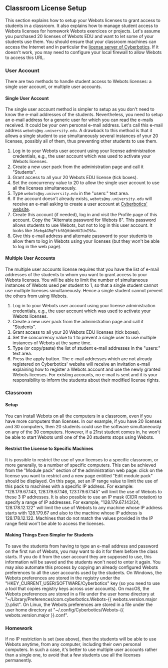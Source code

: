 ## Classroom License Setup

This section explains how to setup your Webots licenses to grant access to students in a classroom.
It also explains how to manage student access to Webots licenses for homework Webots exercices or projects.
Let's assume you purchased 20 licenses of Webots EDU and want to let some of your students use them.
You should ensure that your classroom machines can access the Internet and in particular the [license server of Cyberbotics](https://www.cyberbotics.com/license).
If it doesn't work, you may need to configure your local firewall to allow Webots to access this URL.

### User Account

There are two methods to handle student access to Webots licenses: a single user account, or multiple user accounts.

#### Single User Account

The single user account method is simpler to setup as you don't need to know the e-mail addresses of the students.
Nevertheless, you need to setup an e-mail address for a generic user for which you can read the e-mails received.
It could be your own personal e-mail address.
Let's call this e-mail address `webots@my.university.edu`.
A drawback to this method is that it allows a single student to use simultaneously several instances of your 20 licenses, possibly all of them, thus preventing other students to use them.

1. Log in to your Webots user account using your license administration credentials, e.g., the user account which was used to activate your Webots licenses.
2. Create a new user pack from the administration page and call it "Students".
3. Grant access to all your 20 Webots EDU license (tick boxes).
4. Set the concurrency value to 20 to allow the single user account to use all the licenses simultaneously.
5. Type `webots@my.university.edu` in the "users:" text area.
6. If the account doesn't already exists, `webots@my.university.edu` will receive an e-mail asking to create a user account at [Cyberbotics' website](https://www.cyberbotics.com).
7. Create this account (if needed), log in and visit the Profile page of this account.
Copy the "Alternate password for Webots 8".
This password allows students to use Webots, but not to log in this user account.
It looks like `J6ebgAGRgFtkf8QHiWoHXIUnI98=`.
8. Give this e-mail address and alternate password to your students to allow them to log in Webots using your licenses (but they won't be able to log in the web page).

#### Multiple User Accounts

The multiple user accounts license requires that you have the list of e-mail addresses of the students to whom you want to grant access to your Webots licenses.
You will be able to limit the number of simultaneous instances of Webots used per student to 1, so that a single student cannot use multiple licenses simultaneously.
Hence a single student cannot prevent the others from using Webots.

1. Log in to your Webots user account using your license administration credentials, e.g., the user account which was used to activate your Webots licenses.
2. Create a new user pack from the administration page and call it "Students".
3. Grant access to all your 20 Webots EDU licenses (tick boxes).
4. Set the concurrency value to 1 to prevent a single user to use multiple instances of Webots at the same time.
5. Type (or copy/paste) the list of student e-mail addresses in the "users:" text area.
6. Press the apply button.
The e-mail addresses which are not already registered on Cyberbotics' website will receive an invitation e-mail explaining how to register a Webots account and use the newly granted Webots licenses.
For existing accounts, no e-mail is sent and it is your responsibility to inform the students about their modified license rights.

### Classroom

#### Setup

You can install Webots on all the computers in a classroom, even if you have more computers than licenses.
In our example, if you have 20 licenses and 30 computers, then 20 students could use the software simultaneously on any of the 30 computers.
However, if a 21rst student comes in, he won't be able to start Webots until one of the 20 students stops using Webots.

#### Restrict the License to Specific Machines

It is possible to restrict the use of your licenses to a specific classroom, or more generally, to a number of specific computers.
This can be achieved from the "Module pack" section of the administration web page: click on the license you want to restrict and a new page entitled "Edit module pack" should be displayed.
On this page, set an IP range value to limit the use of this pack to machines with a specific IP address.
For example: "128.179.67.143, 128.179.67.146, 123.179.67.145" will limit the use of Webots to these 3 IP addresses.
It is also possible to use an IP mask (CIDR notation) to specify a range of IP addresses.
For example, "128.179.67.143/24, 128.178.12.122" will limit the use of Webots to any machine whose IP address starts with 128.179.67 and also to the machine whose IP address is 128.178.12.122.
Machines that do not match the values provided in the IP range field won't be able to access the licenses.

#### Making Things Even Simpler for Students

To save the students from having to type an e-mail address and password on the first run of Webots, you may want to do it for them before the class starts.
If you do it from the user account they are supposed to use, this information will be saved and the students won't need to enter it again.
You may also automate this process by copying an already configured Webots preferences to all the user accounts used by the students.
On Windows, the Webots preferences are stored in the registry under the "HKEY\_CURRENT\_USER/SOFTWARE/Cyberbotics" key (so you need to use a tool that copies registry keys across user accounts).
On macOS, the Webots preferences are stored in a file under the user home directory at "~/Library/Preferences/com.cyberbotics.Webots-{{ webots.version.major }}.plist".
On Linux, the Webots preferences are stored in a file under the user home directory at "~/.config/Cyberbotics/Webots-{{ webots.version.major }}.conf".

### Homework

If no IP restriction is set (see above), then the students will be able to use Webots anytime, from any computer, including their own personal computers.
In such a case, it's better to use multiple user accounts rather than a single one, to avoid that a few students use all the licenses permanently.
